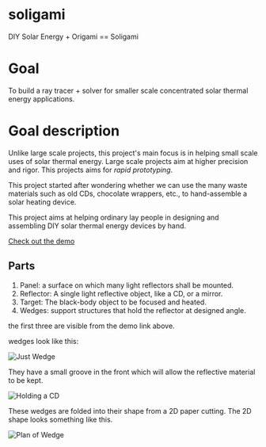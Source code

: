 # soligami
DIY Solar Energy + Origami == Soligami

# Goal

To build a ray tracer + solver for smaller scale concentrated solar
thermal energy applications.

# Goal description

Unlike large scale projects, this project's main focus is in helping
small scale uses of solar thermal energy. Large scale projects aim at
higher precision and rigor. This projects aims for *rapid
prototyping*.

This project started after wondering whether we can use the many waste
materials such as old CDs, chocolate wrappers, etc., to hand-assemble
a solar heating device.

This project aims at helping ordinary lay people in designing and
assembling DIY solar thermal energy devices by hand.

[Check out the demo](http://sunson.in/Soli3D/)

## Parts

1. Panel: a surface on which many light reflectors shall be mounted.
2. Reflector: A single light reflective object, like a CD, or a mirror.
3. Target: The black-body object to be focused and heated.
4. Wedges: support structures that hold the reflector at designed angle.

the first three are visible from the demo link above.

wedges look like this:

![Just Wedge](/sunson/soligami/master/images/Wedge-folded.png?raw=true "Just Wedge")

They have a small groove in the front which will allow the reflective
material to be kept.

![Holding a CD](/sunson/soligami/master/images/Wedge-holder.png?raw=true)

These wedges are folded into their shape from a 2D paper cutting. The 2D shape looks something like this.

![Plan of Wedge](/sunson/soligami/master/images/Wedge-plan.png?raw=true)



